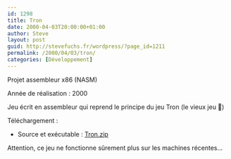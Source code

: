 ```yaml
---
id: 1298
title: Tron
date: 2000-04-03T20:00:00+01:00
author: Steve
layout: post
guid: http://stevefuchs.fr/wordpress/?page_id=1211
permalink: /2000/04/03/tron/
categories: [Développement]
---
```

Projet assembleur x86 (NASM)

Année de réalisation : 2000

Jeu écrit en assembleur qui reprend le principe du jeu Tron (le vieux jeu 🙂)

Téléchargement :

  * Source et exécutable : <a class="external text" href="http://stevefuchs.fr/projects/Tron.zip" rel="nofollow">Tron.zip</a>

Attention, ce jeu ne fonctionne sûrement plus sur les machines récentes&#8230;
